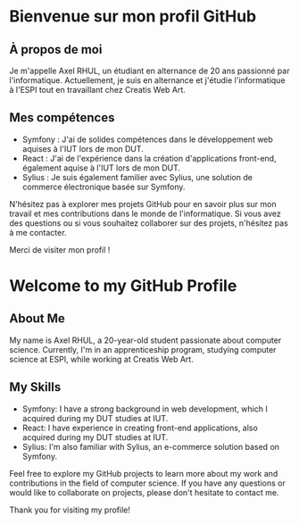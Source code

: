 # Bienvenue sur mon profil GitHub

## À propos de moi

Je m'appelle Axel RHUL, un étudiant en alternance de 20 ans passionné par l'informatique. Actuellement, je suis en alternance et j'étudie l'informatique à l'ESPI tout en travaillant chez Creatis Web Art.

## Mes compétences

- Symfony : J'ai de solides compétences dans le développement web aquises à l'IUT lors de mon DUT.
- React : J'ai de l'expérience dans la création d'applications front-end, également aquise à l'IUT lors de mon DUT.
- Sylius : Je suis également familier avec Sylius, une solution de commerce électronique basée sur Symfony.

N'hésitez pas à explorer mes projets GitHub pour en savoir plus sur mon travail et mes contributions dans le monde de l'informatique. Si vous avez des questions ou si vous souhaitez collaborer sur des projets, n'hésitez pas à me contacter.

Merci de visiter mon profil !

# Welcome to my GitHub Profile

## About Me

My name is Axel RHUL, a 20-year-old student passionate about computer science. Currently, I'm in an apprenticeship program, studying computer science at ESPI, while working at Creatis Web Art.

## My Skills

- Symfony: I have a strong background in web development, which I acquired during my DUT studies at IUT.
- React: I have experience in creating front-end applications, also acquired during my DUT studies at IUT.
- Sylius: I'm also familiar with Sylius, an e-commerce solution based on Symfony.

Feel free to explore my GitHub projects to learn more about my work and contributions in the field of computer science. If you have any questions or would like to collaborate on projects, please don't hesitate to contact me.

Thank you for visiting my profile!
